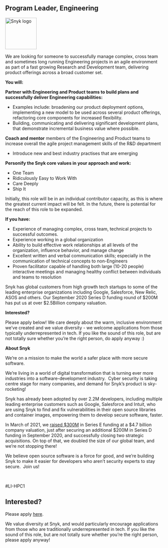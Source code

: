 Program Leader, Engineering 
---

<img src="https://res.cloudinary.com/snyk/image/upload/v1537345894/press-kit/brand/logo-black.png" width="100" alt="Snyk logo" />

<p><span style="font-weight: 400;">We are looking for someone to successfully manage complex, cross team and sometimes long running Engineering projects in an agile environment as part of a fast growing Research and Development team, delivering product offerings across a broad customer set. </span></p>
<p><strong>You will:</strong></p>
<p><strong>Partner with Engineering and Product teams to build plans and successfully deliver Engineering capabilities:</strong></p>
<ul>
<li style="font-weight: 400;"><span style="font-weight: 400;">Examples include: broadening our product deployment options, implementing a new model to be used across several product offerings, refactoring core components for increased flexibility.</span></li>
<li style="font-weight: 400;"><span style="font-weight: 400;">Building, communicating and delivering significant development plans, that demonstrate incremental business value where possible.</span></li>
</ul>
<p><strong>Coach and mentor</strong><span style="font-weight: 400;"> members of the Engineering and Product teams to increase overall the agile project management skills of the R&amp;D department</span></p>
<ul>
<li style="font-weight: 400;"><span style="font-weight: 400;">Introduce new and best industry practises that are emerging</span></li>
</ul>
<p><strong>Personify the Snyk core values in your approach and work:</strong></p>
<ul>
<li style="font-weight: 400;"><span style="font-weight: 400;">One Team</span></li>
<li style="font-weight: 400;"><span style="font-weight: 400;">Ridiculously Easy to Work With</span></li>
<li style="font-weight: 400;"><span style="font-weight: 400;">Care Deeply</span></li>
<li style="font-weight: 400;"><span style="font-weight: 400;">Ship It</span></li>
</ul>
<p><span style="font-weight: 400;">Initially, this role will be in an individual contributor capacity, as this is where the greatest current impact will be felt. In the future, there is potential for the reach of this role to be expanded.</span></p>
<p><strong>If you have:</strong></p>
<ul>
<li style="font-weight: 400;"><span style="font-weight: 400;">Experience of managing complex, cross team, technical projects to successful outcomes.</span></li>
<li style="font-weight: 400;"><span style="font-weight: 400;">Experience working in a global organization</span></li>
<li style="font-weight: 400;"><span style="font-weight: 400;">Ability to build effective work relationships at all levels of the organization, influence behavior, and manage change</span></li>
<li style="font-weight: 400;"><span style="font-weight: 400;">Excellent written and verbal communication skills; especially in the communication of technical concepts to non-Engineers</span></li>
<li style="font-weight: 400;"><span style="font-weight: 400;">Proven facilitator capable of handling both large (10-20 people) interactive meetings and managing healthy conflict between individuals and teams to resolution</span></li>
</ul>
<p><span style="font-weight: 400;">Snyk has global customers from high growth tech startups to some of the leading enterprise organizations including Google, Salesforce, New Relic, ASOS and others. Our September 2020 Series D funding round of $200M has put us at over $2.5Billion company valuation.</span></p>
<p><strong>Interested?</strong></p>
<p>Please apply below! We care deeply about the warm, inclusive environment we’ve created and we value diversity - we welcome applications from those typically underrepresented in tech. If you like the sound of this role, but are not totally sure whether you’re the right person, do apply anyway :)</p>
<p class="p1"><span class="s1"><strong>About Snyk</strong></span></p>
<p><span style="font-weight: 400;">We’re on a mission to make the world a safer place with more secure software.</span></p>
<p><span style="font-weight: 400;">We’re living in a world of digital transformation that is turning ever more industries into a software-development industry.&nbsp; Cyber security is taking centre stage for many companies, and demand for Snyk’s product is sky-rocketing!&nbsp;&nbsp;</span></p>
<p><span style="font-weight: 400;">Snyk has already been adopted by over 2.2M developers, including multiple leading enterprise customers such as Google, Salesforce and Intuit, who are using Snyk to find and fix vulnerabilities in their open source libraries and container images, empowering them to develop secure software, faster.</span></p>
<p><span style="font-weight: 400;">In March of 2021, we <a href="https://snyk.io/news/snyk-advances-developer-first-security-with-series-e-investment/" target="_blank">raised $300M</a> in Series E funding at a $4.7 billion company valuation, just after securing an additional $200M in Series D funding in September 2020, and successfully closing two strategic acquisitions. On top of that, we doubled the size of our global team, and we’re not stopping there!&nbsp;&nbsp;</span></p>
<p><span style="font-weight: 400;">We believe open source software is a force for good, and we’re building Snyk to make it easier for developers who aren’t security experts to stay secure.&nbsp; Join us!</span></p>
<p>&nbsp;</p>
<p><span style="font-weight: 400;">#LI-HPC1</span></p>

Interested?
---

Please apply [here](https://boards.greenhouse.io/snyk/jobs/5086040002#app).

We value diversity at Snyk, and would particularly encourage applications from those who are traditionally underrepresented in tech.
If you like the sound of this role, but are not totally sure whether you’re the right person, please apply anyway!

